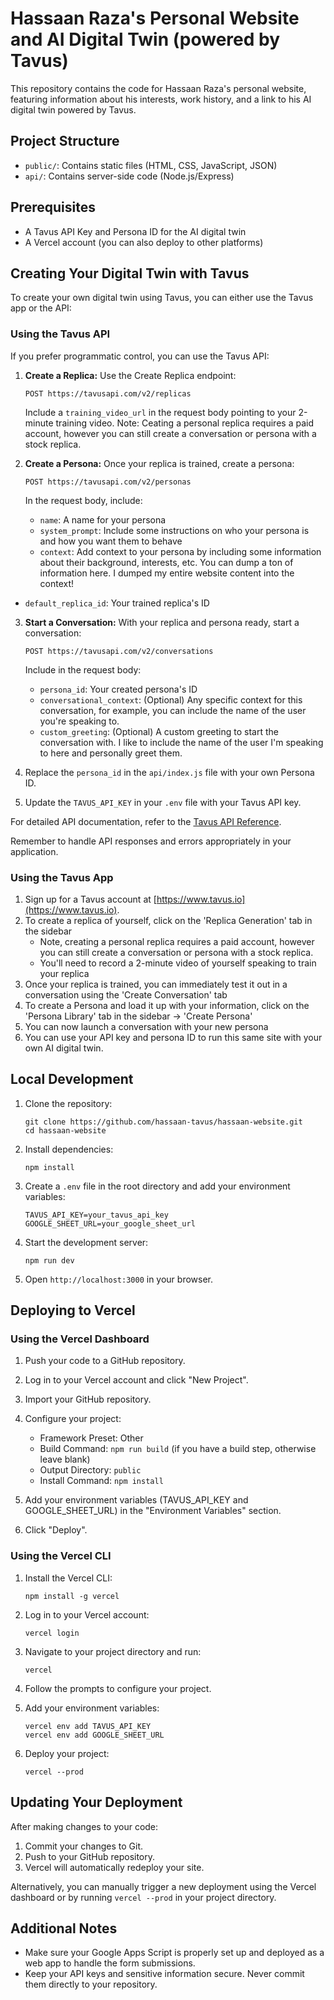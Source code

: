 # Hassaan Raza's Personal Website and AI Digital Twin (powered by Tavus)

This repository contains the code for Hassaan Raza's personal website, featuring information about his interests, work history, and a link to his AI digital twin powered by Tavus.

## Project Structure

- `public/`: Contains static files (HTML, CSS, JavaScript, JSON)
- `api/`: Contains server-side code (Node.js/Express)

## Prerequisites
- A Tavus API Key and Persona ID for the AI digital twin
- A Vercel account (you can also deploy to other platforms)

## Creating Your Digital Twin with Tavus

To create your own digital twin using Tavus, you can either use the Tavus app or the API:

### Using the Tavus API

If you prefer programmatic control, you can use the Tavus API:

1. **Create a Replica:**
   Use the Create Replica endpoint:
   ```
   POST https://tavusapi.com/v2/replicas
   ```
   Include a `training_video_url` in the request body pointing to your 2-minute training video. 
   Note: Ceating a personal replica requires a paid account, however you can still create a conversation or persona with a stock replica.

2. **Create a Persona:**
   Once your replica is trained, create a persona:
   ```
   POST https://tavusapi.com/v2/personas
   ```
   In the request body, include:
   - `name`: A name for your persona
   - `system_prompt`: Include some instructions on who your persona is and how you want them to behave
   - `context`: Add context to your persona by including some information about their background, interests, etc. You can dump a ton of information here. I dumped my entire website content into the context! 
  - `default_replica_id`: Your trained replica's ID


3. **Start a Conversation:**
   With your replica and persona ready, start a conversation:
   ```
   POST https://tavusapi.com/v2/conversations
   ```
   Include in the request body:
   - `persona_id`: Your created persona's ID
   - `conversational_context`: (Optional) Any specific context for this conversation, for example, you can include the name of the user you're speaking to.
   - `custom_greeting`: (Optional) A custom greeting to start the conversation with. I like to include the name of the user I'm speaking to here and personally greet them.

4. Replace the `persona_id` in the `api/index.js` file with your own Persona ID.
5. Update the `TAVUS_API_KEY` in your `.env` file with your Tavus API key.

For detailed API documentation, refer to the [Tavus API Reference](https://docs.tavus.io/api-reference/).

Remember to handle API responses and errors appropriately in your application.

### Using the Tavus App

1. Sign up for a Tavus account at [https://www.tavus.io](https://www.tavus.io).
2. To create a replica of yourself, click on the 'Replica Generation' tab in the sidebar
   - Note, creating a personal replica requires a paid account, however you can still create a conversation or persona with a stock replica.
   - You'll need to record a 2-minute video of yourself speaking to train your replica
3. Once your replica is trained, you can immediately test it out in a conversation using the 'Create Conversation' tab
4. To create a Persona and load it up with your information, click on the 'Persona Library' tab in the sidebar -> 'Create Persona'
5. You can now launch a conversation with your new persona 
6. You can use your API key and persona ID to run this same site with your own AI digital twin.


## Local Development

1. Clone the repository:
   ```
   git clone https://github.com/hassaan-tavus/hassaan-website.git
   cd hassaan-website
   ```

2. Install dependencies:
   ```
   npm install
   ```

3. Create a `.env` file in the root directory and add your environment variables:
   ```
   TAVUS_API_KEY=your_tavus_api_key
   GOOGLE_SHEET_URL=your_google_sheet_url
   ```

4. Start the development server:
   ```
   npm run dev
   ```

5. Open `http://localhost:3000` in your browser.


## Deploying to Vercel

### Using the Vercel Dashboard

1. Push your code to a GitHub repository.

2. Log in to your Vercel account and click "New Project".

3. Import your GitHub repository.

4. Configure your project:
   - Framework Preset: Other
   - Build Command: `npm run build` (if you have a build step, otherwise leave blank)
   - Output Directory: `public`
   - Install Command: `npm install`

5. Add your environment variables (TAVUS_API_KEY and GOOGLE_SHEET_URL) in the "Environment Variables" section.

6. Click "Deploy".

### Using the Vercel CLI

1. Install the Vercel CLI:
   ```
   npm install -g vercel
   ```

2. Log in to your Vercel account:
   ```
   vercel login
   ```

3. Navigate to your project directory and run:
   ```
   vercel
   ```

4. Follow the prompts to configure your project.

5. Add your environment variables:
   ```
   vercel env add TAVUS_API_KEY
   vercel env add GOOGLE_SHEET_URL
   ```

6. Deploy your project:
   ```
   vercel --prod
   ```

## Updating Your Deployment

After making changes to your code:

1. Commit your changes to Git.
2. Push to your GitHub repository.
3. Vercel will automatically redeploy your site.

Alternatively, you can manually trigger a new deployment using the Vercel dashboard or by running `vercel --prod` in your project directory.

## Additional Notes

- Make sure your Google Apps Script is properly set up and deployed as a web app to handle the form submissions.
- Keep your API keys and sensitive information secure. Never commit them directly to your repository.